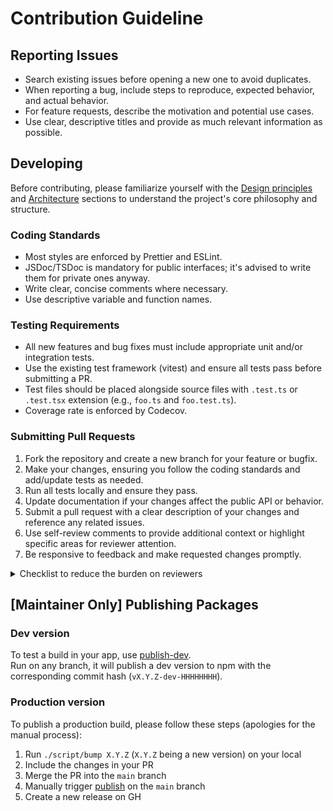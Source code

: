 # Contribution Guideline

## Reporting Issues

- Search existing issues before opening a new one to avoid duplicates.
- When reporting a bug, include steps to reproduce, expected behavior, and actual behavior.
- For feature requests, describe the motivation and potential use cases.
- Use clear, descriptive titles and provide as much relevant information as possible.

## Developing

Before contributing, please familiarize yourself with the [Design principles](README.md#design-principles) and [Architecture](README.md#architecture) sections to understand the project's core philosophy and structure.

### Coding Standards

- Most styles are enforced by Prettier and ESLint.
- JSDoc/TSDoc is mandatory for public interfaces; it's advised to write them for private ones anyway.
- Write clear, concise comments where necessary.
- Use descriptive variable and function names.

### Testing Requirements

- All new features and bug fixes must include appropriate unit and/or integration tests.
- Use the existing test framework (vitest) and ensure all tests pass before submitting a PR.
- Test files should be placed alongside source files with `.test.ts` or `.test.tsx` extension (e.g., `foo.ts` and `foo.test.ts`).
- Coverage rate is enforced by Codecov.

### Submitting Pull Requests

1. Fork the repository and create a new branch for your feature or bugfix.
2. Make your changes, ensuring you follow the coding standards and add/update tests as needed.
3. Run all tests locally and ensure they pass.
4. Update documentation if your changes affect the public API or behavior.
5. Submit a pull request with a clear description of your changes and reference any related issues.
6. Use self-review comments to provide additional context or highlight specific areas for reviewer attention.
7. Be responsive to feedback and make requested changes promptly.

<details><summary>Checklist to reduce the burden on reviewers</summary>

Please ensure you cover the points in the following checklist:

- **Information Quality**
    - [ ] The title and description (Why & What) clearly explain the background and purpose of the proposal.
        - The goal is to help reviewers efficiently understand the details by providing an overview first. You don't need to explain every detail.
        - Example: Include the implementation purpose, PR goals (acceptance criteria), what was done, and what was deferred.
        - Example: Link to the original discussion issue if one exists.
    - [ ] Necessary information for understanding the implementation is provided.
        - Anticipate questions and proactively answer them in comments. Keep communication concise to maintain velocity.
        - Example: Link to reference articles and quote relevant content.
        - Example: List patterns that need to be considered. For complex combinations, create a matrix.
    - [ ] Summarize your research and findings so the thought process is clear.
        - Make it possible for others to follow what you investigated, which sites you referenced, what others are saying, and what conclusions you reached.
- **Handling the Unknown**
    - [ ] Explain unclear code or terminology.
        - Spatial unknowns: Things requiring knowledge not visible in the diff.
            - Example: Explain unusual library functions being used and link to their documentation.
            - Example: When removing existing code, explain why it existed originally and justify why it's safe to remove.
        - Temporal unknowns: Things requiring imagination about the future.
            - Explain future extensibility or constraints.
            - Example: Is it properly abstracted? Will it become technical debt?
            - Example: Will it perform efficiently as data volume grows?
- **Accuracy and Communication**
    - [ ] All necessary considerations have been addressed.
        - Example: Pattern coverage, race conditions, null pointer exceptions, division by zero, etc.
    - [ ] Point out any ambiguities in scope or specifications.
        - Example: "I don't think we've discussed when this situation occurs yet - what should we do?"

</details>

## [Maintainer Only] Publishing Packages

### Dev version

To test a build in your app, use [publish-dev](https://github.com/creasty/mobx-sentinel/actions/workflows/publish-dev.yml).\
Run on any branch, it will publish a dev version to npm with the corresponding commit hash (`vX.Y.Z-dev-HHHHHHHH`).

### Production version

To publish a production build, please follow these steps (apologies for the manual process):

1. Run `./script/bump X.Y.Z` (`X.Y.Z` being a new version) on your local
2. Include the changes in your PR
3. Merge the PR into the `main` branch
4. Manually trigger [publish](https://github.com/creasty/mobx-sentinel/actions/workflows/publish.yml) on the `main` branch
5. Create a new release on GH
